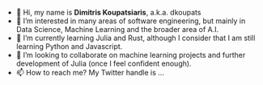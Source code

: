 - 👋 Hi, my name is **Dimitris Koupatsiaris**, a.k.a. dkoupats
- 👀 I’m interested in many areas of software engineering, but mainly in Data Science, Machine Learning and the broader area of A.I.
- 🌱 I’m currently learning Julia and Rust, although I consider that I am still learning Python and Javascript.
- 💞️ I’m looking to collaborate on machine learning projects and further development of Julia (once I feel confident enough). 
- 📫 How to reach me? My Twitter handle is ...

<!---
dkoupats/dkoupats is a ✨ special ✨ repository because its `README.md` (this file) appears on your GitHub profile.
You can click the Preview link to take a look at your changes.
--->
